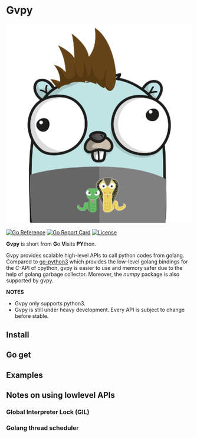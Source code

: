 # Gvpy
[![gvpy](https://raw.githubusercontent.com/bluvec/gvpy/readme/res/gvpylogo.png)](https://github.com/bluvec/gvpy)

[![Go Reference](https://pkg.go.dev/badge/github.com/bluvec/gvpy.svg)](https://pkg.go.dev/github.com/bluvec/gvpy)
[![Go Report Card](https://goreportcard.com/badge/github.com/bluvec/gvpy)](https://goreportcard.com/report/github.com/bluvec/gvpy)
[![License](https://img.shields.io/github/license/bluvec/gvpy)](https://raw.githubusercontent.com/bluvec/gvpy/readme/LICENSE)

**Gvpy** is short from **G**o **V**isits **PY**thon.

Gvpy provides scalable high-level APIs to call python codes from golang. Compared to [go-python3]([go-python3](https://github.com/DataDog/go-python3)) which provides the low-level golang bindings for the C-API of cpython, gvpy is easier to use and memory safer due to the help of golang garbage collector. Moreover, the _numpy_ package is also supported by gvpy.

**NOTES**
* Gvpy only supports python3.
* Gvpy is still under heavy development. Every API is subject to change before stable.

## Install

## Go get

## Examples

## Notes on using lowlevel APIs
### Global Interpreter Lock (GIL)

### Golang thread scheduler

